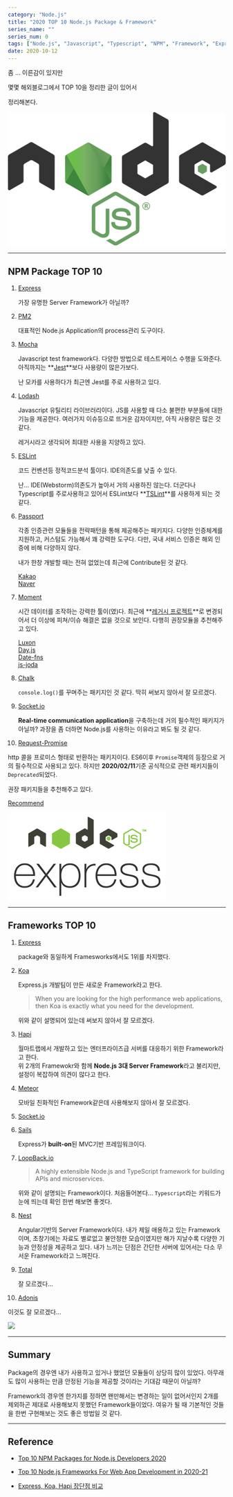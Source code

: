 ```yaml
---
category: "Node.js"
title: "2020 TOP 10 Node.js Package & Framework"
series_name: ""
series_num: 0
tags: ["Node.js", "Javascript", "Typescript", "NPM", "Framework", "Express"]
date: 2020-10-12
---
```


좀 ... 이른감이 있지만

몇몇 해외블로그에서 TOP 10을 정리한 글이 있어서 

정리해본다.

![](../img/logo/nodejs.png)

***

## NPM Package TOP 10

1. [Express](https://expressjs.com/)

   가장 유명한 Server Framework가 아닐까?

2. [PM2](https://pm2.keymetrics.io/)

   대표적인 Node.js Application의 process관리 도구이다.
   
3. [Mocha](https://mochajs.org)

   Javascript test framework다. 다양한 방법으로 테스트케이스 수행을 도와준다.
   아직까지는 **[Jest](http://jestjs.io/)**보다 사용량이 많은가보다.
   
   난 모카를 사용하다가 최근엔 Jest를 주로 사용하고 있다.

4. [Lodash](https://lodash.com/)

   Javascript 유틸리티 라이브러리이다. JS를 사용할 때 다소 불편한 부분들에 대한 기능을 제공한다.
   여러가지 이슈등으로 뜨거운 감자이지만, 아직 사용량은 많은 것 같다.

   레거시라고 생각되어 최대한 사용을 지양하고 있다.

5. [ESLint](https://eslint.org/)

   코드 컨벤션등 정적코드분석 툴이다. IDE의존도를 낮출 수 있다.

   난... IDE(Webstorm)의존도가 높아서 거의 사용하진 않는다.
   더군다나 Typescript를 주로사용하고 있어서 ESLint보다 **[TSLint](https://palantir.github.io/tslint/)**를 사용하게 되는 것 같다.

6. [Passport](http://www.passportjs.org/)

   각종 인증관련 모듈들을 전략패턴을 통해 제공해주는 패키지다. 다양한 인증체계를 지원하고, 커스텀도 가능해서 꽤 강력한 도구다.
   다만, 국내 서비스 인증은 해외 인증에 비해 다양하지 않다.
   
   내가 한창 개발할 때는 전혀 없었는데 최근에 Contribute된 것 같다.

   [Kakao](http://www.passportjs.org/packages/passport-kakao/)<br>
   [Naver](http://www.passportjs.org/packages/passport-naver/)

7. [Moment](https://momentjs.com/)

   시간 데이터를 조작하는 강력한 툴이(였)다.
   최근에 **[레거시 프로젝트](https://momentjs.com/docs/#/-project-status/)**로 변경되어서 더 이상에 피쳐/이슈 해결은 없을 것으로 보인다.
   다행히 권장모듈을 추천해주고 있다.

   [Luxon](https://moment.github.io/luxon/)<br>
   [Day.js](https://day.js.org/)<br>
   [Date-fns](https://date-fns.org/)<br>
   [js-joda](https://js-joda.github.io/js-joda/)

8. [Chalk](https://github.com/chalk/chalk)

   `console.log()`를 꾸며주는 패키지인 것 같다. 딱히 써보지 않아서 잘 모르겠다.

9. [Socket.io](https://socket.io/)

   **Real-time communication application**을 구축하는데 거의 필수적인 패키지가 아닐까?
   과장을 좀 더하면 Node.js를 사용하는 이유라고 봐도 될 것 같다.

10. [Request-Promise](https://github.com/request/request-promise)

   http 콜을 프로미스 형태로 반환하는 패키지이다. ES6이후 `Promise`객체의 등장으로 거의 필수적으로 사용되고 있다.
   하지만 **2020/02/11**기준 공식적으로 관련 패키지들이 `Deprecated`되었다.

   권장 패키지들을 추천해주고 있다.

   [Recommend](https://github.com/request/request/issues/3143)

![](../img/logo/express.png)

***

## Frameworks TOP 10

1. [Express](https://expressjs.com/)

   package와 동일하게 Framesworks에서도 1위를 차지했다.

2. [Koa](https://koajs.com/)

   Express.js 개발팀이 만든 새로운 Framework라고 한다.

   > When you are looking for the high performance web applications, then Koa is exactly what you need for the development.

   위와 같이 설명되어 있는데 써보지 않아서 잘 모르겠다.

3. [Hapi](https://hapi.dev/)

   월마트랩에서 개발하고 있는 엔터프라이즈급 서버를 대응하기 위한 Framework라고 한다.   
   위 2개의 Framewokr와 함께 **Node.js 3대 Server Framework**라고 불리지만, 설정이 복잡하여 의견이 많다고 한다.

4. [Meteor](https://www.meteor.com/)

   모바일 친화적인 Framework같은데 사용해보지 않아서 잘 모르겠다.

5. [Socket.io](https://socket.io/)

6. [Sails](https://sailsjs.com/)

   Express가 **built-on**된 MVC기반 프레임워크이다.

7. [LoopBack.io](https://loopback.io/)

   > A highly extensible Node.js and TypeScript framework for building APIs and microservices.

   위와 같이 설명되는 Framework이다. 처음들어본다...
   `Typescript`라는 키워드가 눈에 띄는데 확인 한번 해보면 좋겟다.

8. [Nest](https://nestjs.com/)

   Angular기반의 Server Framework이다.
   내가 제일 애용하고 있는 Framework이며, 초창기에는 자료도 별로없고 불안정한 모습이였지만 해가 지날수록 다양한 기능과 안정성을 제공하고 있다.
   내가 느끼는 단점은 간단한 서버에 있어서는 다소 무서운 Framework라고 느껴진다.

9. [Total](https://www.totaljs.com/)

   잘 모르겠다...

10. [Adonis](https://adonisjs.com/)
  
   이것도 잘 모르겠다...

![](https://miro.medium.com/max/1280/0*54Xt5NaUm_Y3oEBo)

***

## Summary

Package의 경우엔 내가 사용하고 있거나 했었던 모듈들이 상당히 많이 있었다.
아무래도 많이 사용하는 만큼 안정된 기능을 제공할 것이라는 기대감 때문이 아닐까?

Framework의 경우엔 한가지를 정하면 왠만해서는 변경하는 일이 없어서인지
2개를 제외하곤 제대로 사용해보지 못했던 Framework들이었다.
여유가 될 때 기본적인 것들을 한번 구현해보는 것도 좋은 방법일 것 같다.

***

## Reference

* [Top 10 NPM Packages for Node.js Developers 2020](https://medium.com/javascript-in-plain-english/top-10-npm-packages-for-node-js-developers-2020-a6ff29101ccd)

* [Top 10 Node.js Frameworks For Web App Development in 2020-21](https://medium.com/javascript-in-plain-english/top-10-node-js-frameworks-for-web-app-development-in-2020-21-38e3ea2a57e5)

* [Express, Koa, Hapi 장단점 비교](https://edykim.com/ko/post/express-koa-hapi-pros-and-cons-comparison/)
